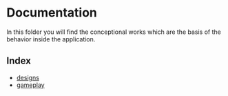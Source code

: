 # Documentation

In this folder you will find the conceptional works which are the basis of the behavior inside the application.

## Index

- [designs](./designs/README.md)
- [gameplay](./gameplay/README.md)
